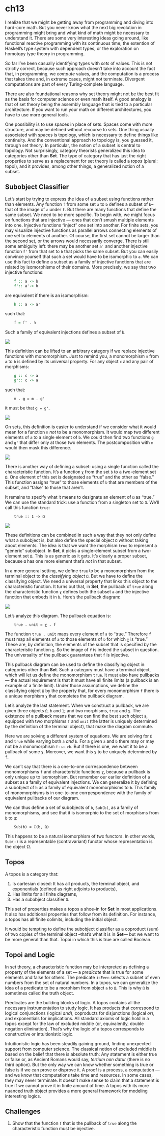 # ch13

I realize that we might be getting away from programming and diving into hard-core math. But you never know what the next big revolution in programming might bring and what kind of math might be necessary to understand it. There are some very interesting ideas going around, like functional reactive programming with its continuous time, the extention of Haskell’s type system with dependent types, or the exploration on homotopy type theory in programming.

So far I’ve been casually identifying types with _sets_ of values. This is not strictly correct, because such approach doesn’t take into account the fact that, in programming, we _compute_ values, and the computation is a process that takes time and, in extreme cases, might not terminate. Divergent computations are part of every Turing-complete language.

There are also foundational reasons why set theory might not be the best fit as the basis for computer science or even math itself. A good analogy is that of set theory being the assembly language that is tied to a particular architecture. If you want to run your math on different architectures, you have to use more general tools.

One possibility is to use spaces in place of sets. Spaces come with more structure, and may be defined without recourse to sets. One thing usually associated with spaces is topology, which is necessary to define things like continuity. And the conventional approach to topology is, you guessed it, through set theory. In particular, the notion of a subset is central to topology. Not surprisingly, category theorists generalized this idea to categories other than **Set**. The type of category that has just the right properties to serve as a replacement for set theory is called a _topos_ \(plural: topoi\), and it provides, among other things, a generalized notion of a subset.

## Subobject Classifier

Let’s start by trying to express the idea of a subset using functions rather than elements. Any function `f` from some set `a` to `b` defines a subset of `b`–that of the image of `a` under `f`. But there are many functions that define the same subset. We need to be more specific. To begin with, we might focus on functions that are injective — ones that don’t smush multiple elements into one. Injective functions “inject” one set into another. For finite sets, you may visualize injective functions as parallel arrows connecting elements of one set to elements of another. Of course, the first set cannot be larger than the second set, or the arrows would necessarily converge. There is still some ambiguity left: there may be another set `a'` and another injective function `f'` from that set to `b` that picks the same subset. But you can easily convince yourself that such a set would have to be isomorphic to `a`. We can use this fact to define a subset as a family of injective functions that are related by isomorphisms of their domains. More precisely, we say that two injective functions:

```haskell
    f :: a -> b
    f':: a'-> b
```

are equivalent if there is an isomorphism:

```haskell
    h :: a -> a'
```

such that:

```haskell
    f = f' . h
```

Such a family of equivalent injections defines a subset of `b`.

![](https://github.com/sblack4/category-theory-for-programmers-in-scala/tree/9485f630ea1c0af12dd698031563c371123c603a/category-theory-for-programmers/part_three/images/subsetinjection.jpg)

This definition can be lifted to an arbitrary category if we replace injective functions with monomorphism. Just to remind you, a monomorphism `m` from `a` to `b` is defined by its universal property. For any object `c` and any pair of morphisms:

```haskell
    g :: c -> a
    g':: c -> a
```

such that:

```text
    m . g = m . g'
```

it must be that `g = g'`.

![](https://github.com/sblack4/category-theory-for-programmers-in-scala/tree/9485f630ea1c0af12dd698031563c371123c603a/category-theory-for-programmers/part_three/images/monomorphism.jpg)

On sets, this definition is easier to understand if we consider what it would mean for a function `m` _not_ to be a monomorphism. It would map two different elements of `a` to a single element of `b`. We could then find two functions `g` and `g'` that differ only at those two elements. The postcomposition with `m` would then mask this difference.

![](https://github.com/sblack4/category-theory-for-programmers-in-scala/tree/9485f630ea1c0af12dd698031563c371123c603a/category-theory-for-programmers/part_three/images/notmono.jpg)

There is another way of defining a subset: using a single function called the characteristic function. It’s a function `χ` from the set `b` to a two-element set `Ω`. One element of this set is designated as “true” and the other as “false.” This function assigns “true” to those elements of `b` that are members of the subset, and “false” to those that aren’t.

It remains to specify what it means to designate an element of `Ω` as “true.” We can use the standard trick: use a function from a singleton set to `Ω`. We’ll call this function `true`:

```text
    true :: 1 -> Ω
```

![](https://github.com/sblack4/category-theory-for-programmers-in-scala/tree/9485f630ea1c0af12dd698031563c371123c603a/category-theory-for-programmers/part_three/images/true.jpg)

These definitions can be combined in such a way that they not only define what a subobject is, but also define the special object `Ω` without talking about elements. The idea is that we want the morphism `true` to represent a “generic” subobject. In **Set**, it picks a single-element subset from a two-element set `Ω`. This is as generic as it gets. It’s clearly a proper subset, because `Ω` has one more element that’s _not_ in that subset.

In a more general setting, we define `true` to be a monomorphism from the terminal object to the _classifying object_ `Ω`. But we have to define the classifying object. We need a universal property that links this object to the characteristic function. It turns out that, in **Set**, the pullback of `true` along the characteristic function `χ` defines both the subset `a` and the injective function that embeds it in `b`. Here’s the pullback diagram:

![](https://github.com/sblack4/category-theory-for-programmers-in-scala/tree/9485f630ea1c0af12dd698031563c371123c603a/category-theory-for-programmers/part_three/images/pullback.jpg)

Let’s analyze this diagram. The pullback equation is:

```text
    true . unit = χ . f
```

The function `true . unit` maps every element of `a` to “true.” Therefore `f` must map all elements of `a` to those elements of `b` for which `χ` is “true.” These are, by definition, the elements of the subset that is specified by the characteristic function `χ`. So the image of `f` is indeed the subset in question. The universality of the pullback guarantees that `f` is injective.

This pullback diagram can be used to define the classifying object in categories other than **Set**. Such a category must have a terminal object, which will let us define the monomorphism `true`. It must also have pullbacks — the actual requirement is that it must have all finite limits \(a pullback is an example of a finite limit\). Under those assumptions, we define the classifying object `Ω` by the property that, for every monomorphism `f` there is a unique morphism `χ` that completes the pullback diagram.

Let’s analyze the last statement. When we construct a pullback, we are given three objects `Ω`, `b` and `1`; and two morphisms, `true` and `χ`. The existence of a pullback means that we can find the best such object `a`, equipped with two morphisms `f` and `unit` \(the latter is uniquely determined by the definition of the terminal object\), that make the diagram commute.

Here we are solving a different system of equations. We are solving for `Ω` and `true` while varying both `a` _and_ `b`. For a given `a` and `b` there may or may not be a monomorphism `f::a->b`. But if there is one, we want it to be a pullback of some `χ`. Moreover, we want this `χ` to be uniquely determined by `f`.

We can’t say that there is a one-to-one correspondence between monomorphisms `f` and characteristic functions `χ`, because a pullback is only unique up to isomorphism. But remember our earlier definition of a subset as a family of equivalent injections. We can generalize it by defining a subobject of `b` as a family of equivalent monomorphisms to `b`. This family of monomorphisms is in one-to-one corrpespondence with the family of equivalent pullbacks of our diagram.

We can thus define a set of subobjects of `b`, `Sub(b)`, as a family of monomorphisms, and see that it is isomorphic to the set of morphisms from `b` to `Ω`:

```text
    Sub(b) ≅ C(b, Ω)
```

This happens to be a natural isomorphism of two functors. In other words, `Sub(-)` is a representable \(contravariant\) functor whose representation is the object Ω.

## Topos

A topos is a category that:

1. Is cartesian closed: It has all products, the terminal object, and exponentials \(defined as right adjoints to products\),
2. Has limits for all finite diagrams,
3. Has a subobject classifier `Ω`.

This set of properties makes a topos a shoe-in for **Set** in most applications. It also has additional properties that follow from its definition. For instance, a topos has all finite colimits, including the initial object.

It would be tempting to define the subobject classifier as a coproduct \(sum\) of two copies of the terminal object –that’s what it is in **Set**— but we want to be more general than that. Topoi in which this is true are called Boolean.

## Topoi and Logic

In set theory, a characteristic function may be interpreted as defining a property of the elements of a set — a _predicate_ that is true for some elements and false for others. The predicate `isEven` selects a subset of even numbers from the set of natural numbers. In a topos, we can generalize the idea of a predicate to be a morphism from object `a` to `Ω`. This is why `Ω` is sometimes called the truth object.

Predicates are the building blocks of logic. A topos contains all the necessary instrumentation to study logic. It has products that correspond to logical conjunctions \(logical _and_\), coproducts for disjunctions \(logical _or_\), and exponentials for implications. All standard axioms of logic hold in a topos except for the law of excluded middle \(or, equivalently, double negation elimination\). That’s why the logic of a topos corresponds to constructive or intuitionistic logic.

Intuitionistic logic has been steadily gaining ground, finding unexpected support from computer science. The classical notion of excluded middle is based on the belief that there is absolute truth: Any statement is either true or false or, as Ancient Romans would say, _tertium non datur_ \(there is no third option\). But the only way we can know whether something is true or false is if we can prove or disprove it. A proof is a process, a computation — and we know that computations take time and resources. In some cases, they may never terminate. It doesn’t make sense to claim that a statement is true if we cannot prove it in finite amount of time. A topos with its more nuanced truth object provides a more general framework for modeling interesting logics.

## Challenges

1. Show that the function `f` that is the pullback of `true` along the characteristic function must be injective.

